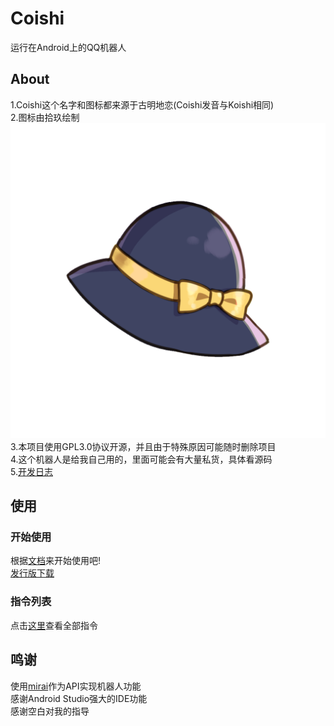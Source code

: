 # Coishi
运行在Android上的QQ机器人  
## About
1.Coishi这个名字和图标都来源于古明地恋(Coishi发音与Koishi相同)  
2.图标由拾玖绘制![Coishi](Coishi.png "Coishi,来自拾玖")  
3.本项目使用GPL3.0协议开源，并且由于特殊原因可能随时删除项目  
4.这个机器人是给我自己用的，里面可能会有大量私货，具体看源码  
5.[开发日志](https://github.com/TonyNomoney/Coishi/blob/main/docs/%E5%BC%80%E5%8F%91%E6%97%A5%E5%BF%97.md)
## 使用
### 开始使用
根据[文档](https://github.com/TonyNomoney/Coishi/blob/main/docs/%E4%BD%BF%E7%94%A8%E6%96%B9%E6%B3%95.md)来开始使用吧!  
[发行版下载](http:www.tonyn.cn:10000/Coishi/release/)  
### 指令列表
点击[这里](https://github.com/TonyNomoney/Coishi/blob/main/docs/%E6%8C%87%E4%BB%A4%E5%88%97%E8%A1%A8.md)查看全部指令
## 鸣谢
使用[mirai](https://github.com/mamoe/mirai)作为API实现机器人功能  
感谢Android Studio强大的IDE功能  
感谢空白对我的指导  
